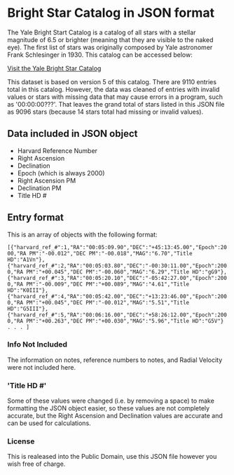 # Bright Star Catalog in JSON format

The Yale Bright Start Catalog is a catalog of all stars with a stellar magnitude of 6.5 or brighter (meaning that they are visible to the naked eye).  The first list of stars was originally composed by Yale astronomer Frank Schlesinger in 1930. This catalog can be accessed below:

[Visit the Yale Bright Star Catalog](http://tdc-www.harvard.edu/catalogs/bsc5.html)


This dataset is based on version 5 of this catalog.  There are 9110 entries total in this catalog.  However, the data was cleaned of entries with invalid values or stars with missing data that may cause errors in a program, such as  '00:00:00???'.   That leaves the grand total of stars listed in this JSON file as 9096 stars (because 14 stars total had missing or invalid values). 

## Data included in JSON object

- Harvard Reference Number 
- Right Ascension
- Declination
- Epoch (which is always 2000)
- Right Ascension PM
- Declination PM
- Title HD # 

## Entry format

This is an array of objects with the following format:

`[{"harvard_ref_#":1,"RA":"00:05:09.90","DEC":"+45:13:45.00","Epoch":2000,"RA PM":"-00.012","DEC PM":"-00.018","MAG":"6.70","Title HD":"A1Vn"},
{"harvard_ref_#":2,"RA":"00:05:03.80","DEC":"-00:30:11.00","Epoch":2000,"RA PM":"+00.045","DEC PM":"-00.060","MAG":"6.29","Title HD":"gG9"},
{"harvard_ref_#":3,"RA":"00:05:20.10","DEC":"-05:42:27.00","Epoch":2000,"RA PM":"-00.009","DEC PM":"+00.089","MAG":"4.61","Title HD":"K0III"},
{"harvard_ref_#":4,"RA":"00:05:42.00","DEC":"+13:23:46.00","Epoch":2000,"RA PM":"+00.045","DEC PM":"-00.012","MAG":"5.51","Title HD":"G5III"},
{"harvard_ref_#":5,"RA":"00:06:16.00","DEC":"+58:26:12.00","Epoch":2000,"RA PM":"+00.263","DEC PM":"+00.030","MAG":"5.96","Title HD":"G5V"} . . . ]`

### Info Not Included

The information on notes, reference numbers to notes, and Radial Velocity were not included here.  

### 'Title HD #'

Some of these values were changed (i.e. by removing a space) to make formatting the JSON object easier, so these values are not completely accurate, but the Right Ascension and Declination values are accurate and can be used for calculations.

### License

This is realeased into the Public Domain, use this JSON file however you wish free of charge.

